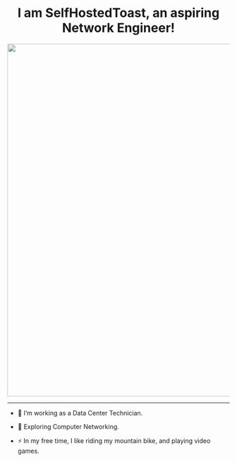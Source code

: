 <div align="center">
    <h1> I am SelfHostedToast, an aspiring Network Engineer! </h1>
</div>
<div align="center">
    <img src="https://external-content.duckduckgo.com/iu/?u=https%3A%2F%2F64.media.tumblr.com%2F3d4d824f109c46f280047f2a94135c27%2Ftumblr_nlptn4t5Ug1relaado1_400.gif&f=1&nofb=1&ipt=326e3b2e3e6569e28a55ad7e7d1a1c5ecd5739386d9a0238e7cd77c6627b55dc&ipo=images" width="800" height=auto/>
</div>

---

- :telescope: I’m working as a Data Center Technician.

- :seedling: Exploring Computer Networking.

- :zap: In my free time, I like riding my mountain bike, and playing video games.
